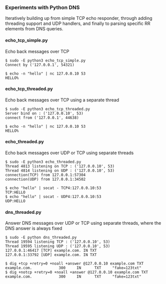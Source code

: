 ### Experiments with Python DNS
Iteratively building up from simple TCP echo responder, through adding threading support and UDP handlers, and finally to parsing specific RR elements from DNS queries.

#### echo_tcp_simple.py
Echo back messages over TCP
```shell
$ sudo -E python3 echo_tcp_simple.py
Connect by ('127.0.0.1', 54321)
```

```shell
$ echo -n "hello" | nc 127.0.0.10 53
HELLO%
```

#### echo_tcp_threaded.py
Echo back messages over TCP using a separate thread
```shell
$ sudo -E python3 echo_tcp_threaded.py
Server bind on : ('127.0.0.10', 53)
connect from ('127.0.0.1', 44638)
```

```shell
$ echo -n "hello" | nc 127.0.0.10 53
HELLO%
```

#### echo_threaded.py
Echo back messages over UDP or TCP using separate threads
```shell
$ sudo -E python3 echo_threaded.py
Thread 4813 listening on TCP : ('127.0.0.10', 53)
Thread 4814 listening on UDP : ('127.0.0.10', 53)
connection(TCP) from 127.0.0.1:57304
connection(UDP) from 127.0.0.1:34502
```

```shell
$ echo "hello" | socat - TCP4:127.0.0.10:53
TCP:HELLO
$ echo "hello" | socat - UDP4:127.0.0.10:53
UDP:HELLO
```

#### dns_threaded.py
Answer DNS messages over UDP or TCP using separate threads,
where the DNS answer is always fixed
```shell
$ sudo -E python dns_threaded.py
Thread 19594 listening TCP : ('127.0.0.10', 53)
Thread 19595 listening UDP : ('127.0.0.10', 53)
127.0.0.1:46417 [TCP] example.com. IN TXT
127.0.0.1:33792 [UDP] example.com. IN TXT
```
```shell
$ dig +tcp +retry=0 +noall +answer @127.0.0.10 example.com TXT
example.com.            300     IN      TXT     "fake=123txt"
$ dig +notcp +retry=0 +noall +answer @127.0.0.10 example.com TXT
example.com.            300     IN      TXT     "fake=123txt"
```
